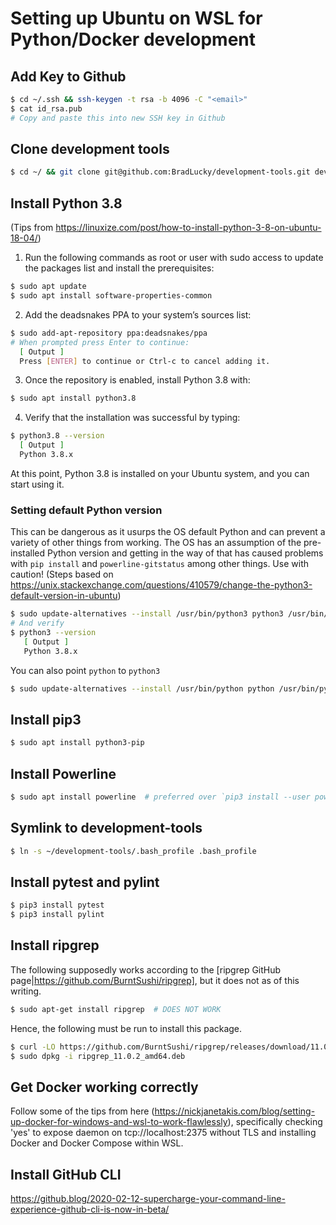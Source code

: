 # Setting up Ubuntu on WSL for Python/Docker development

## Add Key to Github
```bash
$ cd ~/.ssh && ssh-keygen -t rsa -b 4096 -C "<email>"
$ cat id_rsa.pub
# Copy and paste this into new SSH key in Github
```

## Clone development tools
```bash
$ cd ~/ && git clone git@github.com:BradLucky/development-tools.git development-tools
```

## Install Python 3.8 
(Tips from https://linuxize.com/post/how-to-install-python-3-8-on-ubuntu-18-04/)

1. Run the following commands as root or user with sudo access to update the packages list and install the prerequisites:
```bash
$ sudo apt update
$ sudo apt install software-properties-common
```
2. Add the deadsnakes PPA to your system’s sources list:
```bash
$ sudo add-apt-repository ppa:deadsnakes/ppa
# When prompted press Enter to continue:
  [ Output ]
  Press [ENTER] to continue or Ctrl-c to cancel adding it.
```
3. Once the repository is enabled, install Python 3.8 with:
```bash
$ sudo apt install python3.8
```
4. Verify that the installation was successful by typing:
```bash
$ python3.8 --version
  [ Output ]
  Python 3.8.x
```
At this point, Python 3.8 is installed on your Ubuntu system, and you can start using it.

### Setting default Python version
This can be dangerous as it usurps the OS default Python and can prevent a variety of other things from working. The OS has an assumption of the pre-installed Python version and getting in the way of that has caused problems with `pip install` and `powerline-gitstatus` among other things. Use with caution!
(Steps based on https://unix.stackexchange.com/questions/410579/change-the-python3-default-version-in-ubuntu)
```bash
$ sudo update-alternatives --install /usr/bin/python3 python3 /usr/bin/python3.8 1
# And verify
$ python3 --version
   [ Output ]
   Python 3.8.x
```
You can also point `python` to `python3`
```bash
$ sudo update-alternatives --install /usr/bin/python python /usr/bin/python3.8 1
```

## Install pip3
```bash
$ sudo apt install python3-pip
```

## Install Powerline
```bash
$ sudo apt install powerline  # preferred over `pip3 install --user powerline-status`
```

## Symlink to development-tools
```bash
$ ln -s ~/development-tools/.bash_profile .bash_profile
```

## Install pytest and pylint
```bash
$ pip3 install pytest
$ pip3 install pylint
```

## Install ripgrep
The following supposedly works according to the [ripgrep GitHub page|https://github.com/BurntSushi/ripgrep], but it does not as of this writing.
```bash
$ sudo apt-get install ripgrep  # DOES NOT WORK
```
Hence, the following must be run to install this package.
```bash
$ curl -LO https://github.com/BurntSushi/ripgrep/releases/download/11.0.2/ripgrep_11.0.2_amd64.deb
$ sudo dpkg -i ripgrep_11.0.2_amd64.deb
```

## Get Docker working correctly
Follow some of the tips from here (https://nickjanetakis.com/blog/setting-up-docker-for-windows-and-wsl-to-work-flawlessly), specifically checking 'yes' to expose daemon on tcp://localhost:2375 without TLS and installing Docker and Docker Compose within WSL.

## Install GitHub CLI
https://github.blog/2020-02-12-supercharge-your-command-line-experience-github-cli-is-now-in-beta/
